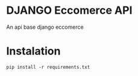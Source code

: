 # DJANGO Eccomerce API
An api base django eccomerce
<br />

# Instalation
```
pip install -r requirements.txt
```